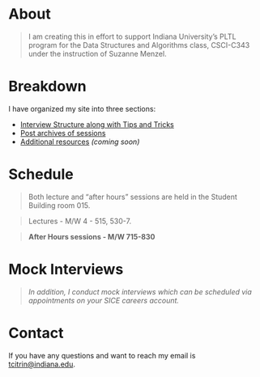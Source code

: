 # About
>I am creating this in effort to support Indiana University’s PLTL program for the Data Structures and Algorithms class, CSCI-C343 under the instruction of Suzanne Menzel.

# Breakdown
I have organized my site into three sections:
*   [Interview Structure along with Tips and Tricks](structure)
*   [Post archives of sessions](archives)
*   [Additional resources](resources) *(coming soon)*

# Schedule

> Both lecture and “after hours” sessions are held in the Student Building room 015.

>Lectures - M/W 4 - 515, 530-7.

>**After Hours sessions - M/W 715-830**

# Mock Interviews

>*In addition, I conduct mock interviews which can be scheduled via appointments on your SICE careers account.*

# Contact

If you have any questions and want to reach my email is [tcitrin@indiana.edu](mailto:tcitrin@indiana.edu).

